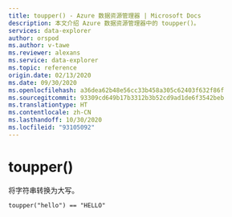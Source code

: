 ```yaml
---
title: toupper() - Azure 数据资源管理器 | Microsoft Docs
description: 本文介绍 Azure 数据资源管理器中的 toupper()。
services: data-explorer
author: orspod
ms.author: v-tawe
ms.reviewer: alexans
ms.service: data-explorer
ms.topic: reference
origin.date: 02/13/2020
ms.date: 09/30/2020
ms.openlocfilehash: a36dea62b48e56cc33b458a305c62403f632f86f
ms.sourcegitcommit: 93309cd649b17b3312b3b52cd9ad1de6f3542beb
ms.translationtype: HT
ms.contentlocale: zh-CN
ms.lasthandoff: 10/30/2020
ms.locfileid: "93105092"
---
```

# <a name="toupper"></a>toupper()

将字符串转换为大写。

```kusto
toupper("hello") == "HELLO"
```